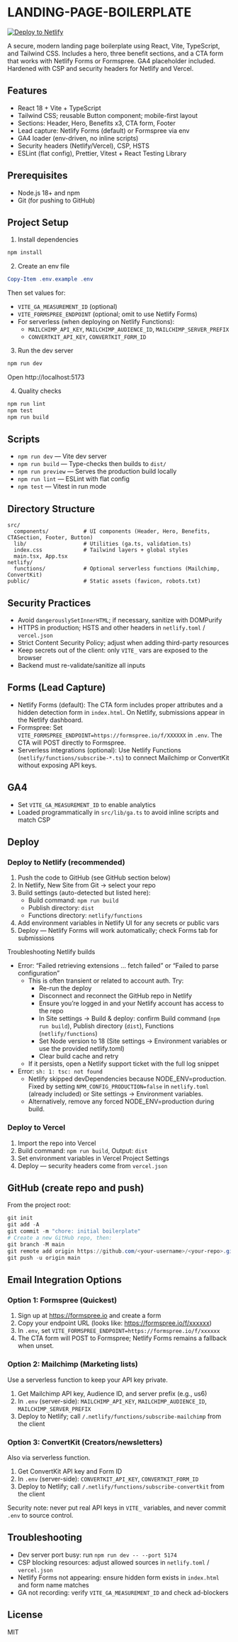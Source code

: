 # LANDING-PAGE-BOILERPLATE

[![Deploy to Netlify](https://www.netlify.com/img/deploy/button.svg)](https://app.netlify.com/start/deploy?repository=https://github.com/JustAsabre/LANDING-PAGE-BOILERPLATE)

A secure, modern landing page boilerplate using React, Vite, TypeScript, and Tailwind CSS. Includes a hero, three benefit sections, and a CTA form that works with Netlify Forms or Formspree. GA4 placeholder included. Hardened with CSP and security headers for Netlify and Vercel.

## Features
- React 18 + Vite + TypeScript
- Tailwind CSS; reusable Button component; mobile-first layout
- Sections: Header, Hero, Benefits x3, CTA form, Footer
- Lead capture: Netlify Forms (default) or Formspree via env
- GA4 loader (env-driven, no inline scripts)
- Security headers (Netlify/Vercel), CSP, HSTS
- ESLint (flat config), Prettier, Vitest + React Testing Library

## Prerequisites
- Node.js 18+ and npm
- Git (for pushing to GitHub)

## Project Setup

1) Install dependencies
```powershell
npm install
```

2) Create an env file
```powershell
Copy-Item .env.example .env
```
Then set values for:
- `VITE_GA_MEASUREMENT_ID` (optional)
- `VITE_FORMSPREE_ENDPOINT` (optional; omit to use Netlify Forms)
- For serverless (when deploying on Netlify Functions):
  - `MAILCHIMP_API_KEY`, `MAILCHIMP_AUDIENCE_ID`, `MAILCHIMP_SERVER_PREFIX`
  - `CONVERTKIT_API_KEY`, `CONVERTKIT_FORM_ID`

3) Run the dev server
```powershell
npm run dev
```
Open http://localhost:5173

4) Quality checks
```powershell
npm run lint
npm test
npm run build
```

## Scripts
- `npm run dev` — Vite dev server
- `npm run build` — Type-checks then builds to `dist/`
- `npm run preview` — Serves the production build locally
- `npm run lint` — ESLint with flat config
- `npm test` — Vitest in run mode

## Directory Structure
```
src/
  components/           # UI components (Header, Hero, Benefits, CTASection, Footer, Button)
  lib/                  # Utilities (ga.ts, validation.ts)
  index.css             # Tailwind layers + global styles
  main.tsx, App.tsx
netlify/
  functions/            # Optional serverless functions (Mailchimp, ConvertKit)
public/                 # Static assets (favicon, robots.txt)
```

## Security Practices
- Avoid `dangerouslySetInnerHTML`; if necessary, sanitize with DOMPurify
- HTTPS in production; HSTS and other headers in `netlify.toml` / `vercel.json`
- Strict Content Security Policy; adjust when adding third-party resources
- Keep secrets out of the client: only `VITE_` vars are exposed to the browser
- Backend must re-validate/sanitize all inputs

## Forms (Lead Capture)
- Netlify Forms (default): The CTA form includes proper attributes and a hidden detection form in `index.html`. On Netlify, submissions appear in the Netlify dashboard.
- Formspree: Set `VITE_FORMSPREE_ENDPOINT=https://formspree.io/f/XXXXXX` in `.env`. The CTA will POST directly to Formspree.
- Serverless integrations (optional): Use Netlify Functions (`netlify/functions/subscribe-*.ts`) to connect Mailchimp or ConvertKit without exposing API keys.

## GA4
- Set `VITE_GA_MEASUREMENT_ID` to enable analytics
- Loaded programmatically in `src/lib/ga.ts` to avoid inline scripts and match CSP

## Deploy

### Deploy to Netlify (recommended)
1. Push the code to GitHub (see GitHub section below)
2. In Netlify, New Site from Git → select your repo
3. Build settings (auto-detected but listed here):
	- Build command: `npm run build`
	- Publish directory: `dist`
	- Functions directory: `netlify/functions`
4. Add environment variables in Netlify UI for any secrets or public vars
5. Deploy — Netlify Forms will work automatically; check Forms tab for submissions

Troubleshooting Netlify builds
- Error: “Failed retrieving extensions ... fetch failed” or “Failed to parse configuration”
  - This is often transient or related to account auth. Try:
    - Re-run the deploy
    - Disconnect and reconnect the GitHub repo in Netlify
    - Ensure you’re logged in and your Netlify account has access to the repo
    - In Site settings → Build & deploy: confirm Build command (`npm run build`), Publish directory (`dist`), Functions (`netlify/functions`)
    - Set Node version to 18 (Site settings → Environment variables or use the provided netlify.toml)
    - Clear build cache and retry
  - If it persists, open a Netlify support ticket with the full log snippet
- Error: `sh: 1: tsc: not found`
  - Netlify skipped devDependencies because NODE_ENV=production. Fixed by setting `NPM_CONFIG_PRODUCTION=false` in `netlify.toml` (already included) or Site settings → Environment variables.
  - Alternatively, remove any forced NODE_ENV=production during build.

### Deploy to Vercel
1. Import the repo into Vercel
2. Build command: `npm run build`, Output: `dist`
3. Set environment variables in Vercel Project Settings
4. Deploy — security headers come from `vercel.json`

## GitHub (create repo and push)
From the project root:
```powershell
git init
git add -A
git commit -m "chore: initial boilerplate"
# Create a new GitHub repo, then:
git branch -M main
git remote add origin https://github.com/<your-username>/<your-repo>.git
git push -u origin main
```

## Email Integration Options

### Option 1: Formspree (Quickest)
1. Sign up at https://formspree.io and create a form
2. Copy your endpoint URL (looks like: https://formspree.io/f/xxxxxx)
3. In `.env`, set `VITE_FORMSPREE_ENDPOINT=https://formspree.io/f/xxxxxx`
4. The CTA form will POST to Formspree; Netlify Forms remains a fallback when unset.

### Option 2: Mailchimp (Marketing lists)
Use a serverless function to keep your API key private.
1. Get Mailchimp API key, Audience ID, and server prefix (e.g., us6)
2. In `.env` (server-side): `MAILCHIMP_API_KEY`, `MAILCHIMP_AUDIENCE_ID`, `MAILCHIMP_SERVER_PREFIX`
3. Deploy to Netlify; call `/.netlify/functions/subscribe-mailchimp` from the client

### Option 3: ConvertKit (Creators/newsletters)
Also via serverless function.
1. Get ConvertKit API key and Form ID
2. In `.env` (server-side): `CONVERTKIT_API_KEY`, `CONVERTKIT_FORM_ID`
3. Deploy to Netlify; call `/.netlify/functions/subscribe-convertkit` from the client

Security note: never put real API keys in `VITE_` variables, and never commit `.env` to source control.

## Troubleshooting
- Dev server port busy: run `npm run dev -- --port 5174`
- CSP blocking resources: adjust allowed sources in `netlify.toml` / `vercel.json`
- Netlify Forms not appearing: ensure hidden form exists in `index.html` and form name matches
- GA not recording: verify `VITE_GA_MEASUREMENT_ID` and check ad-blockers

## License
MIT
